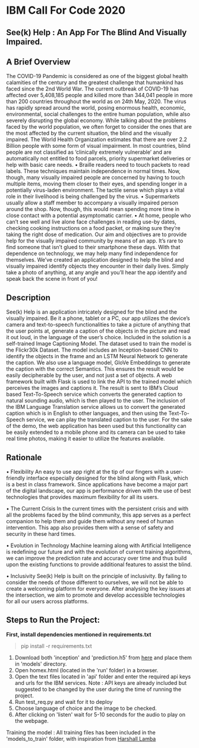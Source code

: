 # IBM Call For Code 2020 

## See(k) Help : An App For The Blind And Visually Impaired.

## A Brief Overview
The COVID-19 Pandemic is considered as one of the biggest global health calamities of the century and the greatest challenge that humankind has faced since the 2nd World War. The current outbreak of COVID-19 has affected over 5,408,185 people and killed more than 344,041 people in more than 200 countries throughout the world as on 24th May, 2020. The virus has rapidly spread around the world, posing enormous health, economic, environmental, social challenges to the entire human population, while also severely disrupting the global economy.
While talking about the problems faced by the world population, we often forget to consider the ones that are the most affected by the current situation, the blind and the visually impaired. The World Health Organization estimates that there are over 2.2 Billion people with some form of visual impairment. In most countries, blind people are not classified as ‘clinically extremely vulnerable’ and are automatically not entitled to food parcels, priority supermarket deliveries or help with basic care needs.
•	Braille readers need to touch packets to read labels. These techniques maintain independence in normal times. Now, though, many visually impaired people are concerned by having to touch multiple items, moving them closer to their eyes, and spending longer in a potentially virus-laden environment. The tactile sense which plays a vital role in their livelihood is being challenged by the virus.
•	Supermarkets usually allow a staff member to accompany a visually impaired person around the shop. Now, though, this would mean spending more time in close contact with a potential asymptomatic carrier.
•	At home, people who can’t see well and live alone face challenges in reading use-by dates, checking cooking instructions on a food packet, or making sure they’re taking the right dose of medication.
Our aim and objectives are to provide help for the visually impaired community by means of an app. It’s rare to find someone that isn’t glued to their smartphone these days. With that dependence on technology, we may help many find independence for themselves.   We’ve created an application designed to help the blind and visually impaired identify objects they encounter in their daily lives. Simply take a photo of anything, at any angle and you’ll hear the app identify and speak back the scene in front of you!

## Description
See(k) Help is an application intricately designed for the blind and the visually impaired. Be it a phone, tablet or a PC, our app utilizes the device’s camera and text-to-speech functionalities to take a picture of anything that the user points at, generate a caption of the objects in the picture and read it out loud, in the language of the user’s choice. 
Included in the solution is a self-trained Image Captioning Model. The dataset used to train the model is the Flickr30k Dataset. 
The model includes an Inception-based CNN to identify the objects in the frame and an LSTM Neural Network to generate the caption. We also use a language model, GloVe Embeddings to generate the caption with the correct Semantics. This ensures the result would be easily decipherable by the user, and not just a set of objects. 
A web framework built with Flask is used to link the API to the trained model which perceives the images and captions it. The result is sent to IBM’s Cloud based Text-To-Speech service which converts the generated caption to natural sounding audio, which is then played to the user. The inclusion of the IBM Language Translation service allows us to convert the generated caption which is in English to other languages, and then using the Text-To-Speech service, we can play the translated caption to the user.
For the sake of the demo, the web application has been used but this functionality can be easily extended to a mobile phone and its camera can be used to take real time photos, making it easier to utilize the features available.

## Rationale
•	Flexibility
An easy to use app right at the tip of our fingers with a user-friendly interface especially designed for the blind along with Flask, which is a best in class framework. Since applications have become a major part of the digital landscape, our app is performance driven with the use of best technologies that provides maximum flexibility for all its users.

•	The Current Crisis
In the current times with the persistent crisis and with all the problems faced by the blind community, this app serves as a perfect companion to help them and guide them without any need of human intervention. This app also provides them with a sense of safety and security in these hard times.

•	Evolution in Technology
Machine learning along with Artificial Intelligence is redefining our future and with the evolution of current training algorithms, we can improve the prediction rate and accuracy over time and thus build upon the existing functions to provide additional features to assist the blind.

•	Inclusivity
See(k) Help is built on the principle of inclusivity. By failing to consider the needs of those different to ourselves, we will not be able to create a welcoming platform for everyone. After analysing the key issues at the intersection, we aim to promote and develop accessible technologies for all our users across platforms.

## Steps to Run the Project:

**First, install dependencies mentioned in requirements.txt**

> pip install -r requirements.txt



1. Download both 'inception' and 'prediction.h5' from [here](https://drive.google.com/drive/folders/1xSfaPYT7tZAN9sQZovjkeVF8jvLzmOSo) and place them in 'models' directory.
2. Open homex.html (located in the 'run' folder) in a browser.
3. Open the text files located in 'api' folder and enter the required api keys and urls for the IBM services. Note : API keys are already included but suggested to be changed by the user during the time of running the project.
4. Run test_req.py and wait for it to deploy
5. Choose language of choice and the image to be checked.
6. After clicking on 'listen' wait for 5-10 seconds for the audio to play on the webpage.

Training the model : All training files has been included in the 'models_to_train' folder, with inspiration from [Harshall Lamba](https://github.com/hlamba28/Automatic-Image-Captioning/blob/master/Automatic%20Image%20Captioning.ipynb)

